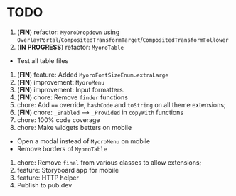 # TODO

1. (**FIN**) refactor: `MyoroDropdown` using `OverlayPortal`/`CompositedTransformTarget`/`CompositedTransformFollower`
1. (**IN PROGRESS**) refactor: `MyoroTable`

- Test all table files

1. (**FIN**) feature: Added `MyoroFontSizeEnum.extraLarge`
1. (**FIN**) improvement: `MyoroMenu`
1. (**FIN**) improvement: Input formatters.
1. (**FIN**) chore: Remove `finder` functions
1. chore: Add `==` override, `hashCode` and `toString` on all theme extensions;
1. (**FIN**) chore: `_Enabled` --> `_Provided` in `copyWith` functions
1. chore: 100% code coverage
1. chore: Make widgets betters on mobile

- Open a modal instead of `MyoroMenu` on mobile
- Remove borders of `MyoroTable`

1. chore: Remove `final` from various classes to allow extensions;
1. feature: Storyboard app for mobile
1. feature: HTTP helper
1. Publish to pub.dev
